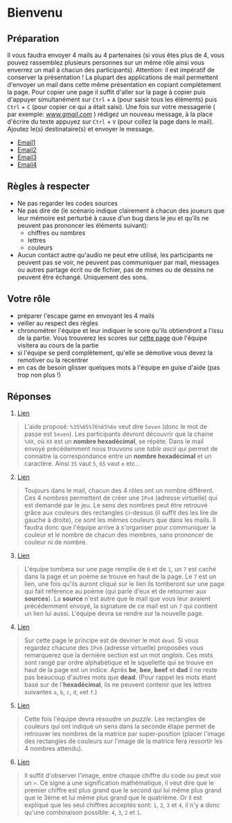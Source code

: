 # Bienvenu

## Préparation
Il vous faudra envoyer 4 mails au 4 partenaires (si vous êtes plus de 4, vous pouvez rassemblez plusieurs personnes sur un même rôle ainsi vous enverrez un mail à chacun des participants). Attention: il est impératif de conserver la présentation ! La plupart des applications de mail permettent d'envoyer un mail dans cette même présentation en copiant complétement la page. Pour copier une page il suffit d'aller sur la page à copier puis d'appuyer simultanément sur `Ctrl` + `A` (pour saisir tous les éléments) puis `Ctrl` + `C` (pour copier ce qui a était saisi). Une fois sur votre messagerie ( par exemple: *www.gmail.com* ) rédigez un nouveau message, à la place d'écrire du texte appuyez sur `Ctrl` + `V` (pour collez la page dans le mail). Ajoutez le(s) destinataire(s) et envoyer le message.
 - [Email1](/email1.html)
 - [Email2](/email2.html)
 - [Email3](/email3.html)
 - [Email4](/email4.html)

## Règles à respecter
 - Ne pas regarder les codes sources
 - Ne pas dire de (le scénario indique clairement à chacun des joueurs que leur mémoire est perturbé à cause d'un bug dans le jeu et qu'ils ne peuvent pas prononcer les éléments suivant):
   - chiffres ou nombres
   - lettres
   - couleurs
 - Aucun contact autre qu'audio ne peut etre utilisé, les participants ne peuvent pas se voir, ne peuvent pas communiquer par mail, messages ou autres partage écrit ou de fichier, pas de mimes ou de dessins ne peuvent être échangé. Uniquement des sons.

## Votre rôle
 - préparer l'escape game en envoyant les 4 mails
 - veiller au respect des règles
 - chronométrer l'équipe et leur indiquer le score qu'ils obtiendront a l'issu de la partie. Vous trouverez les scores sur [cette page](/page1.html) que l'équipe visitera au cours de la partie
 - si l'équipe se perd complètement, qu'elle se démotive vous devez la remotiver ou la recentrer
 - en cas de besoin glisser quelques mots à l'équipe en guise d'aide (pas trop non plus !)

## Réponses
1. [Lien](/page1.html)
> L'aide proposé: `%35%65%76%65%6e` veut dire `5even` (donc le mot de passe est `5even`). Les participants devront découvrir que la chaine `%XX`, où `XX` est un **nombre hexadécimal**, se répète. Dans le mail envoyé précédemment nous trouvons une *table ascii* qui permet de connaitre la correspondance entre un **nombre hexadécimal** et un caractère. Ainsi `35` vaut `5`, `65` vaut `e` etc...
2. [Lien](/ip.html)
> Toujours dans le mail, chacun des 4 rôles ont un nombre différent. Ces 4 nombres permettent de créer une `IPv4` (adresse virtuelle) qui est demandé par le jeu. Le sens des nombres peut être retrouvé grâce aux couleurs des rectangles ci-dessus (il suffit des les lire de gauche à droite), ce sont les mêmes couleurs que dans les mails. Il faudra donc que l'équipe arrive à s'organiser pour communiquer la couleur et le nombre de chacun des membres, sans prononcer de couleur ni de nombre.
3. [Lien](/firewall.html)
> L'équipe tombera sur une page remplie de `0` et de `1`, un `7` est caché dans la page et un poème se trouve en haut de la page. Le `7` est un lien, une fois qu'ils auront cliqué sur le lien ils tomberont sur une page qui fait référence au poème (qui parle d'eux et de retourner aux **sources**). La **source** n'est autre que le mail que vous leur avaient précédemment envoyé, la signature de ce mail est un `7` qui contient un lien lui aussi. L'équipe devra se rendre sur la nouvelle page.
4. [Lien](/ipv6)
> Sur cette page le principe est de deviner le mot `dead`. Si vous regardez chacune des `IPv6` (adresse virtuelle) proposées vous remarquerez que la dernière section est un mot *anglais*. Ces mots sont rangé par ordre alphabétique et le squellette qui se trouve en haut de la page est un indice. Après **be**, **bee**, **beef** et **dad** il ne reste pas beaucoup d'autres mots que **dead**. (Pour rappel les mots étant basé sur de l'**hexadécimal**, ils ne peuvent contenir que les lettres suivantes `a`, `b`, `c`, `d`, `e`et `f`.)
5. [Lien](/matrice.html)
> Cette fois l'équipe devra résoudre un *puzzle*. Les rectangles de couleurs qui ont indiqué un sens dans la seconde étape permet de retrouver les nombres de la matrice par super-position (placer l'image des rectangles de couleurs sur l'image de la matrice fera ressortir les 4 nombres attendu).
6. [Lien](/Cadena.html)
> Il suffit d'observer l'image, entre chaque chiffre du code ou peut voir un `>`. Ce signe a une signification mathématique, il veut dire que le premier chiffre est plus grand que le second qui lui même plus grand que le 3ème et lui même plus grand que le quatrième. Or il est expliqué que les seul chiffres acceptés sont: `1`, `2`, `3` et `4`, il n'y a donc qu'une combinaison possible: `4`, `3`, `2` et `1`.
